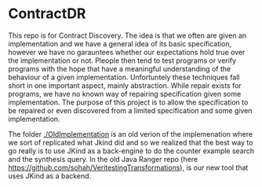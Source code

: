 # ContractDR

This repo is for Contract Discovery. The idea is that we often are given an implementation and we have a general idea of its basic specification, however we have no garauntees whether our expectations hold true over the implementation or not. Pleople then tend to test programs or verify programs with the hope that have a meaningful understanding of the behaviour of a given implementation. Unfortuntely these techniques fall short in one important aspect, mainly abstraction. While repair exists for programs, we have no known way of repairing specification given some implementation. The purpose of this project is to allow the specification to be repaired or even discovered from a limited specification and some given implementation. 

The folder [./OldImplementation](OldImplementation) is an old verion of the implemenation where we sort of replicated what Jkind did and so we realized that the best way to go really is to use JKind as a back-engine to do the counter example search and the synthesis query. 
In the old Java Ranger repo (here https://github.com/sohah/VeritestingTransformations), is our new tool that uses JKind as a backend.
